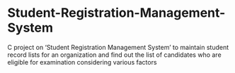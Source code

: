 # Student-Registration-Management-System
C project on ‘Student Registration Management System’ to maintain student record lists for an organization and find out the list of candidates who are eligible for examination considering various factors 
